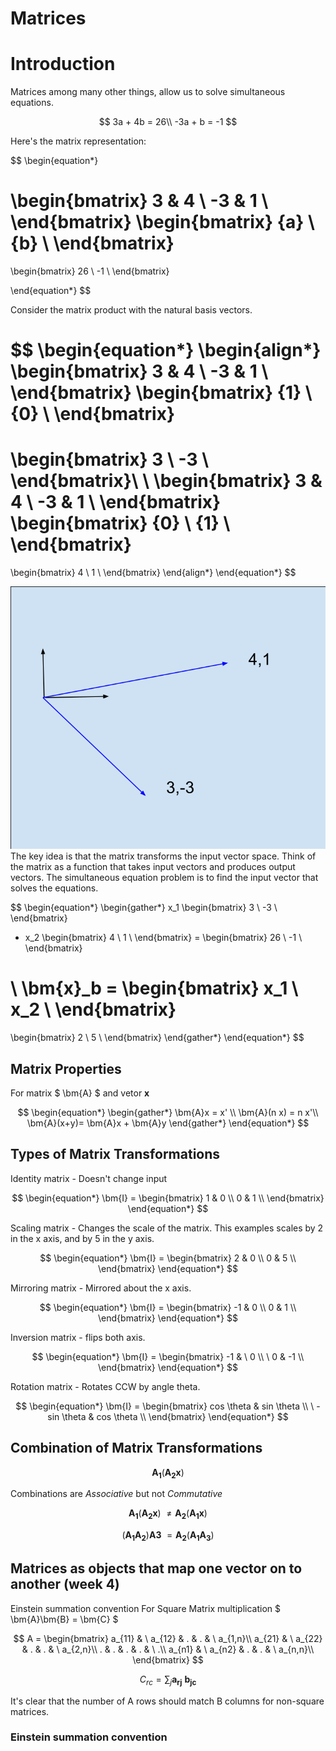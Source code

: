 # Matrices

# Introduction

Matrices among many other things, allow us to solve simultaneous equations.

$$
    3a + 4b = 26\\
    -3a + b = -1
$$

Here's the matrix representation:

$$
\begin{equation*}

\begin{bmatrix}
3 & 4  \\
-3  & 1  \\
\end{bmatrix}
\begin{bmatrix}
{a}  \\
{b}  \\
\end{bmatrix}
=
\begin{bmatrix}
26  \\
-1  \\
\end{bmatrix}

\end{equation*}
$$

Consider the matrix product with the natural basis vectors.

$$
\begin{equation*}
\begin{align*}
\begin{bmatrix}
3 & 4  \\
-3  & 1  \\
\end{bmatrix}
\begin{bmatrix}
{1}  \\
{0}  \\
\end{bmatrix}
=
\begin{bmatrix}
3  \\
-3  \\
\end{bmatrix}\\
\\
\begin{bmatrix}
3 & 4  \\
-3  & 1  \\
\end{bmatrix}
\begin{bmatrix}
{0}  \\
{1}  \\
\end{bmatrix}
=
\begin{bmatrix}
4  \\
1  \\
\end{bmatrix}
\end{align*}
\end{equation*}
$$

![basis vectors](img/basis.svg "basis vectors")
The key idea is that the matrix transforms the input vector space. Think of the matrix as a function that takes input vectors and produces output vectors.
The simultaneous equation problem is to find the input vector that solves the equations.

$$
\begin{equation*}
\begin{gather*}
x_1
\begin{bmatrix}
3  \\
-3  \\
\end{bmatrix}
+ x_2
\begin{bmatrix}
4 \\
1  \\
\end{bmatrix}
=
\begin{bmatrix}
26  \\
-1  \\
\end{bmatrix}

\\
\bm{x}_b =
 \begin{bmatrix}
x_1  \\
x_2  \\
\end{bmatrix}
=
 \begin{bmatrix}
2  \\
5 \\
\end{bmatrix}
\end{gather*}
\end{equation*}
$$

## Matrix Properties

For matrix $ \bm{A} $ and vetor $\bm{x}$

$$
\begin{equation*}
\begin{gather*}
    \bm{A}x = x' \\
    \bm{A}(n x) = n x'\\
    \bm{A}(x+y)=  \bm{A}x + \bm{A}y
\end{gather*}
\end{equation*}
$$

## Types of Matrix Transformations

Identity matrix - Doesn't change input

$$
\begin{equation*}
\bm{I} =
\begin{bmatrix}
1 & 0  \\
0 & 1 \\
\end{bmatrix}
\end{equation*}
$$

Scaling matrix - Changes the scale of the matrix. This examples scales by 2 in the x axis, and by 5 in the y axis.

$$
\begin{equation*}
\bm{I} =
\begin{bmatrix}
2 & 0  \\
0 & 5 \\
\end{bmatrix}
\end{equation*}
$$

Mirroring matrix - Mirrored about the x axis.

$$
\begin{equation*}
\bm{I} =
\begin{bmatrix}
-1 & 0  \\
0 & 1 \\
\end{bmatrix}
\end{equation*}
$$

Inversion matrix - flips both axis.

$$
\begin{equation*}
\bm{I} =
\begin{bmatrix}
-1 & \ 0 \\
\  0 & -1 \\
\end{bmatrix}
\end{equation*}
$$

Rotation matrix - Rotates CCW by angle theta.

$$
\begin{equation*}
\bm{I} =
\begin{bmatrix}
cos \theta & sin \theta \\
\  -sin \theta  & cos \theta \\
\end{bmatrix}
\end{equation*}
$$

## Combination of Matrix Transformations

$$ \bm{A_1}( \bm{A_2}\bm{x}) $$

Combinations are _Associative_ but not _Commutative_

$$
\bm{A_1}( \bm{A_2}\bm{x}) \  \neq  \bm{A_2}( \bm{A_1}\bm{x})
$$

$$
(\bm{A_1} \bm{A_2} )\bm{A3} \  =   \bm{A_2}( \bm{A_1}\bm{A_3})
$$

## Matrices as objects that map one vector on to another (week 4)

Einstein summation convention
For Square Matrix multiplication
$ \bm{A}\bm{B} = \bm{C} $

$$
A =
\begin{bmatrix}
a_{11} & \ a_{12}  & . & . & \ a_{1,n}\\
a_{21} & \ a_{22}  & . & . & \ a_{2,n}\\
. & .  & . & . & \ .\\
a_{n1} & \ a_{n2}  & . & . & \ a_{n,n}\\
\end{bmatrix}
$$

$$
C_{rc} = \sum_{j} \bm{a_{rj}} \  \bm{b_{jc}}
$$

It's clear that the number of A rows should match B columns for non-square matrices.

### Einstein summation convention
